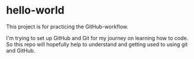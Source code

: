 # hello-world
This project is for practicing the GitHub-workflow.

I'm trying to set up GitHub and Git for my journey on learning how to code. So this repo will hopefully help to understand and getting used to using git and GitHub.
